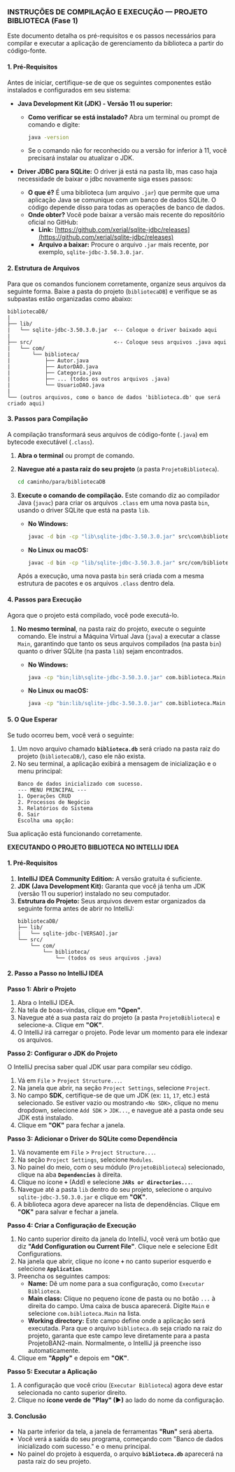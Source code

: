 
### **INSTRUÇÕES DE COMPILAÇÃO E EXECUÇÃO — PROJETO BIBLIOTECA (Fase 1)**

Este documento detalha os pré-requisitos e os passos necessários para compilar e executar a aplicação de gerenciamento da biblioteca a partir do código-fonte.

#### **1. Pré-Requisitos**

Antes de iniciar, certifique-se de que os seguintes componentes estão instalados e configurados em seu sistema:

  * **Java Development Kit (JDK) - Versão 11 ou superior:**

      * **Como verificar se está instalado?** Abra um terminal ou prompt de comando e digite:
        ```sh
        java -version
        ```
      * Se o comando não for reconhecido ou a versão for inferior à 11, você precisará instalar ou atualizar o JDK.

  * **Driver JDBC para SQLite:**
      O driver já está na pasta lib, mas caso haja necessidade de baixar o jdbc novamente siga esses passos:
      * **O que é?** É uma biblioteca (um arquivo `.jar`) que permite que uma aplicação Java se comunique com um banco de dados SQLite. O código depende disso para todas as operações de banco de dados.
      * **Onde obter?** Você pode baixar a versão mais recente do repositório oficial no GitHub:
          * **Link:** [https://github.com/xerial/sqlite-jdbc/releases](https://github.com/xerial/sqlite-jdbc/releases)
          * **Arquivo a baixar:** Procure o arquivo `.jar` mais recente, por exemplo, `sqlite-jdbc-3.50.3.0.jar`.

#### **2. Estrutura de Arquivos**

Para que os comandos funcionem corretamente, organize seus arquivos da seguinte forma.  Baixe a pasta do projeto (`bibliotecaDB`) e  verifique se as subpastas estão organizadas como abaixo:

```
bibliotecaDB/
|
├── lib/
|   └── sqlite-jdbc-3.50.3.0.jar  <-- Coloque o driver baixado aqui
|
├── src/                          <-- Coloque seus arquivos .java aqui
|   └── com/
|       └── biblioteca/
|           ├── Autor.java
|           ├── AutorDAO.java
|           ├── Categoria.java
|           ├── ... (todos os outros arquivos .java)
|           └── UsuarioDAO.java
|
└── (outros arquivos, como o banco de dados 'biblioteca.db' que será criado aqui)
```

#### **3. Passos para Compilação**

A compilação transformará seus arquivos de código-fonte (`.java`) em bytecode executável (`.class`).

1.  **Abra o terminal** ou prompt de comando.

2.  **Navegue até a pasta raiz do seu projeto** (a pasta `ProjetoBiblioteca`).

    ```sh
    cd caminho/para/bibliotecaDB
    ```

3.  **Execute o comando de compilação.** Este comando diz ao compilador Java (`javac`) para criar os arquivos `.class` em uma nova pasta `bin`, usando o driver SQLite que está na pasta `lib`.

      * **No Windows:**
        ```cmd
        javac -d bin -cp "lib\sqlite-jdbc-3.50.3.0.jar" src\com\biblioteca\*.java
        ```
      * **No Linux ou macOS:**
        ```sh
        javac -d bin -cp "lib/sqlite-jdbc-3.50.3.0.jar" src/com/biblioteca/*.java
        ```

    Após a execução, uma nova pasta `bin` será criada com a mesma estrutura de pacotes e os arquivos `.class` dentro dela.

#### **4. Passos para Execução**

Agora que o projeto está compilado, você pode executá-lo.

1.  **No mesmo terminal**, na pasta raiz do projeto, execute o seguinte comando. Ele instrui a Máquina Virtual Java (`java`) a executar a classe `Main`, garantindo que tanto os seus arquivos compilados (na pasta `bin`) quanto o driver SQLite (na pasta `lib`) sejam encontrados.

      * **No Windows:**
        ```cmd
        java -cp "bin;lib\sqlite-jdbc-3.50.3.0.jar" com.biblioteca.Main
        ```
      * **No Linux ou macOS:**
        ```sh
        java -cp "bin:lib/sqlite-jdbc-3.50.3.0.jar" com.biblioteca.Main
        ```

#### **5. O Que Esperar**

Se tudo ocorreu bem, você verá o seguinte:

1.  Um novo arquivo chamado **`biblioteca.db`** será criado na pasta raiz do projeto (`bibliotecaDB/`), caso ele não exista. 
2.  No seu terminal, a aplicação exibirá a mensagem de inicialização e o menu principal:
    ```
    Banco de dados inicializado com sucesso.
    --- MENU PRINCIPAL ---
    1. Operações CRUD
    2. Processos de Negócio
    3. Relatórios do Sistema
    0. Sair
    Escolha uma opção:
    ```

Sua aplicação está funcionando corretamente.



**EXECUTANDO O PROJETO BIBLIOTECA NO INTELLIJ IDEA**

#### **1. Pré-Requisitos**

1.  **IntelliJ IDEA Community Edition:** A versão gratuita é suficiente.
2.  **JDK (Java Development Kit):** Garanta que você já tenha um JDK (versão 11 ou superior) instalado no seu computador.
3.  **Estrutura do Projeto:** Seus arquivos devem estar organizados da seguinte forma antes de abrir no IntelliJ:
    ```
    bibliotecaDB/
    ├── lib/
    |   └── sqlite-jdbc-[VERSAO].jar
    └── src/
        └── com/
            └── biblioteca/
                └── (todos os seus arquivos .java)
    ```

#### **2. Passo a Passo no IntelliJ IDEA**

**Passo 1: Abrir o Projeto**

1.  Abra o IntelliJ IDEA.
2.  Na tela de boas-vindas, clique em **"Open"**.
3.  Navegue até a sua pasta raiz do projeto (a pasta `ProjetoBiblioteca`) e selecione-a. Clique em **"OK"**.
4.  O IntelliJ irá carregar o projeto. Pode levar um momento para ele indexar os arquivos.

**Passo 2: Configurar o JDK do Projeto**

O IntelliJ precisa saber qual JDK usar para compilar seu código.

1.  Vá em `File` \> `Project Structure...`.
2.  Na janela que abrir, na seção `Project Settings`, selecione `Project`.
3.  No campo **SDK**, certifique-se de que um JDK (ex: `11`, `17`, etc.) está selecionado. Se estiver vazio ou mostrando `<No SDK>`, clique no menu dropdown, selecione `Add SDK` \> `JDK...`, e navegue até a pasta onde seu JDK está instalado.
4.  Clique em **"OK"** para fechar a janela.

**Passo 3: Adicionar o Driver do SQLite como Dependência**

1.  Vá novamente em `File` \> `Project Structure...`.
2.  Na seção `Project Settings`, selecione `Modules`.
3.  No painel do meio, com o seu módulo (`ProjetoBiblioteca`) selecionado, clique na aba **`Dependencies`** à direita.
4.  Clique no ícone **`+`** (Add) e selecione **`JARs or directories...`**.
5.  Navegue até a pasta `lib` dentro do seu projeto, selecione o arquivo `sqlite-jdbc-3.50.3.0.jar` e clique em **"OK"**.
6.  A biblioteca agora deve aparecer na lista de dependências. Clique em **"OK"** para salvar e fechar a janela.

**Passo 4: Criar a Configuração de Execução**

1.  No canto superior direito da janela do IntelliJ, você verá um botão que diz **"Add Configuration ou Current File"**. Clique nele e selecione Edit Configurations.
2.  Na janela que abrir, clique no ícone **`+`** no canto superior esquerdo e selecione **`Application`**.
3.  Preencha os seguintes campos:
      * **Name:** Dê um nome para a sua configuração, como `Executar Biblioteca`.
      * **Main class:** Clique no pequeno ícone de pasta ou no botão `...` à direita do campo. Uma caixa de busca aparecerá. Digite `Main` e selecione `com.biblioteca.Main` na lista.
      * **Working directory:** Este campo define onde a aplicação será executada. Para que o arquivo `biblioteca.db` seja criado na raiz do projeto, garanta que este campo leve diretamente para a pasta ProjetoBAN2-main. Normalmente, o IntelliJ já preenche isso automaticamente.
4.  Clique em **"Apply"** e depois em **"OK"**.

**Passo 5: Executar a Aplicação**

1.  A configuração que você criou (`Executar Biblioteca`) agora deve estar selecionada no canto superior direito.
2.  Clique no **ícone verde de "Play" (▶)** ao lado do nome da configuração.

#### **3. Conclusão**

  * Na parte inferior da tela, a janela de ferramentas **"Run"** será aberta.
  * Você verá a saída do seu programa, começando com "Banco de dados inicializado com sucesso." e o menu principal.
  * No painel do projeto à esquerda, o arquivo **`biblioteca.db`** aparecerá na pasta raiz do seu projeto.
